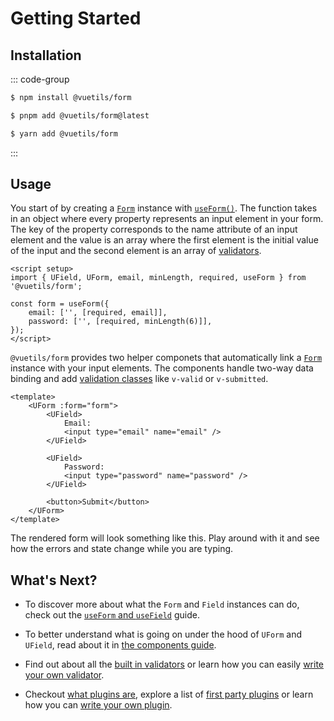 <script setup>
import GettingStarted from './GettingStarted.vue'
import Test from './Test.vue';
</script>

# Getting Started

## Installation

<Test />

::: code-group

```sh [npm]
$ npm install @vuetils/form
```

```sh [pnpm]
$ pnpm add @vuetils/form@latest
```

```sh [yarn]
$ yarn add @vuetils/form
```

:::

## Usage

You start of by creating a [`Form`](../api#form) instance with [`useForm()`](../api#useForm). The function takes in an object where every property represents an input element in your form. The key of the property corresponds to the name attribute of an input element and the value is an array where the first element is the initial value of the input and the second element is an array of [validators](../core-concepts/validators).

```vue
<script setup>
import { UField, UForm, email, minLength, required, useForm } from '@vuetils/form';

const form = useForm({
	email: ['', [required, email]],
	password: ['', [required, minLength(6)]],
});
</script>
```

`@vuetils/form` provides two helper componets that automatically link a [`Form`](../api#form) instance with your input elements. The components handle two-way data binding and add [validation classes](../core-concepts/components#validation-classes) like `v-valid` or `v-submitted`.

```vue
<template>
	<UForm :form="form">
		<UField>
			Email:
			<input type="email" name="email" />
		</UField>

		<UField>
			Password:
			<input type="password" name="password" />
		</UField>

		<button>Submit</button>
	</UForm>
</template>
```

The rendered form will look something like this. Play around with it and see how the errors and state change while you are typing.

<GettingStarted class="mt-12"/>

## What's Next?

- To discover more about what the `Form` and `Field` instances can do, check out the [`useForm` and `useField`](../core-concepts/) guide.

- To better understand what is going on under the hood of `UForm` and `UField`, read about it in [the components guide](../core-concepts/components).

- Find out about all the [built in validators](../core-concepts/validators) or learn how you can easily [write your own validator](../core-concepts/validators#write-your-own-validator).

- Checkout [what plugins are](../core-concepts/plugins), explore a list of [first party plugins](../core-concepts/plugins#first-party-plugins) or learn how you can [write your own plugin](../core-concepts/plugins#write-your-own-plugin).
